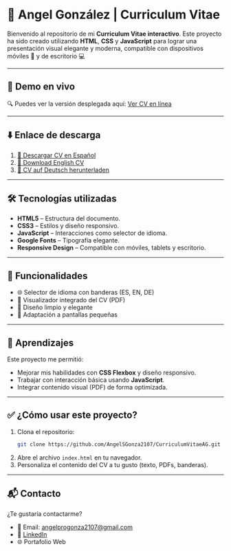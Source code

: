 # 📄 Angel González | Curriculum Vitae

Bienvenido al repositorio de mi **Curriculum Vitae interactivo**. Este proyecto ha sido creado utilizando **HTML**, **CSS** y **JavaScript** para lograr una presentación visual elegante y moderna, compatible con dispositivos móviles 📱 y de escritorio 💻

---

## 🔗 Demo en vivo

🔍 Puedes ver la versión desplegada aquí: [Ver CV en línea](https://angelsgonza2107.github.io/CurriculumVitaeAG/)

---

## ⬇️ Enlace de descarga

1. [📄 Descargar CV en Español ](PDFs/CV_Espanol.pdf) <br>
2. [📄 Download English CV ](PDFs/CV_English.pdf) <br>
3. [📄 CV auf Deutsch herunterladen ](PDFs/CV_Deutsch.pdf)

---

## 🛠️ Tecnologías utilizadas

- **HTML5** – Estructura del documento.
- **CSS3** – Estilos y diseño responsivo.
- **JavaScript** – Interacciones como selector de idioma.
- **Google Fonts** – Tipografía elegante.
- **Responsive Design** – Compatible con móviles, tablets y escritorio.

---

## 🎯 Funcionalidades

- 🌐 Selector de idioma con banderas (ES, EN, DE)
- 📄 Visualizador integrado del CV (PDF)
- 🎨 Diseño limpio y elegante
- 📱 Adaptación a pantallas pequeñas

---

## 🧠 Aprendizajes

Este proyecto me permitió:

- Mejorar mis habilidades con **CSS Flexbox** y diseño responsivo.
- Trabajar con interacción básica usando **JavaScript**.
- Integrar contenido visual (PDF) de forma optimizada.

---

## ✅ ¿Cómo usar este proyecto?

1. Clona el repositorio:
   ```bash
   git clone https://github.com/AngelSGonza2107/CurriculumVitaeAG.git
   ```
2. Abre el archivo `index.html` en tu navegador.
3. Personaliza el contenido del CV a tu gusto (texto, PDFs, banderas).

---

## 📬 Contacto

¿Te gustaría contactarme?

- 📧 Email: [angelprogonza2107@gmail.com](mailto:angelprogonza2107@gmail.com)
- 💼 [LinkedIn](www.linkedin.com/in/angel-gonza21074)
- 🌐 Portafolio Web
